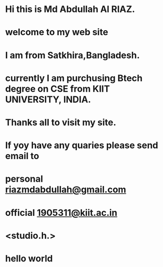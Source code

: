 # Hi this is Md Abdullah Al RIAZ. 
# welcome to my web site
# I am from Satkhira,Bangladesh.
# currently I am purchusing Btech degree on CSE from KIIT UNIVERSITY, INDIA.
# Thanks all to visit my site.
# If yoy have any quaries please send email to  
# personal  riazmdabdullah@gmail.com
# official  1905311@kiit.ac.in
# <studio.h.>
# hello world
